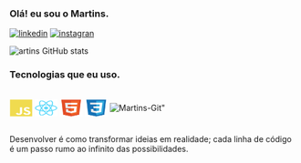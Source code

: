 ### Olá! eu sou o Martins.

[![linkedin](https://img.shields.io/badge/LinkedIn-0077B5?style=for-the-badge&logo=linkedin&logoColor=white)](https://www.linkedin.com/in/raimundo-gaia/)
[![instagran](    https://img.shields.io/badge/Instagram-E4405F?style=for-the-badge&logo=instagram&logoColor=white)](https://www.instagram.com/martins.dev2024/?next=%2F)

![artins GitHub stats](https://github-readme-stats.vercel.app/api?username=martins-gaia&show_icons=true&theme=dracula)

### Tecnologias que eu uso.

<div style="display: inline_block"><br>
  <img align="center" alt="Martins-Js" height="30" width="40" src="https://raw.githubusercontent.com/devicons/devicon/master/icons/javascript/javascript-plain.svg">
  <img align="center" alt="Martins-React" height="30" width="40" src="https://raw.githubusercontent.com/devicons/devicon/master/icons/react/react-original.svg">
  <img align="center" alt="Martins-HTML" height="30" width="40" src="https://raw.githubusercontent.com/devicons/devicon/master/icons/html5/html5-original.svg">
  <img align="center" alt="Martins-CSS" height="30" width="40" src="https://raw.githubusercontent.com/devicons/devicon/master/icons/css3/css3-original.svg">
  <img align="center" alt= Martins-Git" height="30" width="40" src="https://cdn.jsdelivr.net/gh/devicons/devicon@latest/icons/git/git-original.svg" />
</div><br/>


Desenvolver é como transformar ideias em realidade; cada linha de código é um passo rumo ao infinito das possibilidades.


 
